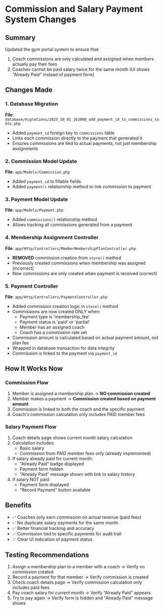 # Commission and Salary Payment System Changes

## Summary
Updated the gym portal system to ensure that:
1. Coach commissions are only calculated and assigned when members actually pay their fees
2. Coaches cannot be paid salary twice for the same month (UI shows "Already Paid" instead of payment form)

## Changes Made

### 1. Database Migration
**File**: `database/migrations/2025_10_01_162008_add_payment_id_to_commissions_table.php`
- Added `payment_id` foreign key to `commissions` table
- Links each commission directly to the payment that generated it
- Ensures commissions are tied to actual payments, not just membership assignments

### 2. Commission Model Update
**File**: `app/Models/Commission.php`
- Added `payment_id` to fillable fields
- Added `payment()` relationship method to link commission to payment

### 3. Payment Model Update
**File**: `app/Models/Payment.php`
- Added `commissions()` relationship method
- Allows tracking all commissions generated from a payment

### 4. Membership Assignment Controller
**File**: `app/Http/Controllers/MemberMembershipPlanController.php`
- **REMOVED** commission creation from `store()` method
- Previously created commissions when membership was assigned (incorrect)
- Now commissions are only created when payment is received (correct)

### 5. Payment Controller
**File**: `app/Http/Controllers/PaymentController.php`
- Added commission creation logic in `store()` method
- Commissions are now created ONLY when:
  - Payment type is 'membership_fee'
  - Payment status is 'paid' or 'partial'
  - Member has an assigned coach
  - Coach has a commission rate set
- Commission amount is calculated based on actual payment amount, not plan fee
- Wrapped in database transaction for data integrity
- Commission is linked to the payment via `payment_id`

## How It Works Now

### Commission Flow
1. Member is assigned a membership plan → **NO commission created**
2. Member makes a payment → **Commission created based on payment amount**
3. Commission is linked to both the coach and the specific payment
4. Coach's commission calculation only includes PAID member fees

### Salary Payment Flow
1. Coach details page shows current month salary calculation
2. Calculation includes:
   - Basic salary
   - Commission from PAID member fees only (already implemented)
3. If salary already paid for current month:
   - "Already Paid" badge displayed
   - Payment form hidden
   - "Already Paid" message shown with link to salary history
4. If salary NOT paid:
   - Payment form displayed
   - "Record Payment" button available

## Benefits
- ✅ Coaches only earn commission on actual revenue (paid fees)
- ✅ No duplicate salary payments for the same month
- ✅ Better financial tracking and accuracy
- ✅ Commission tied to specific payments for audit trail
- ✅ Clear UI indication of payment status

## Testing Recommendations
1. Assign a membership plan to a member with a coach → Verify no commission created
2. Record a payment for that member → Verify commission is created
3. Check coach details page → Verify commission calculation only includes paid fees
4. Pay coach salary for current month → Verify "Already Paid" appears
5. Try to pay again → Verify form is hidden and "Already Paid" message shows
